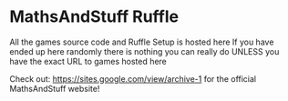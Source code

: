 # MathsAndStuff Ruffle

All the games source code and Ruffle Setup is hosted here
If you have ended up here randomly there is nothing you can really do UNLESS you have the exact URL to games hosted here

Check out:
https://sites.google.com/view/archive-1 for the official MathsAndStuff website!